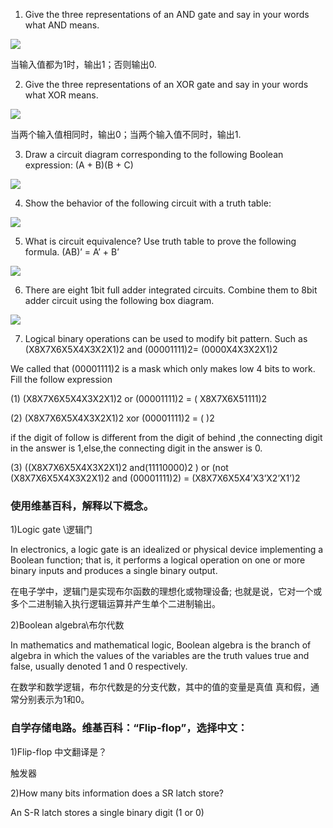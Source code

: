 1) Give the three representations of an AND gate and say in your words what AND means.


![](http://ww1.sinaimg.cn/large/007jCw9lgy1fwiksu4hl7j30p907o3zc.jpg)

当输入值都为1时，输出1；否则输出0.

2) Give the three representations of an XOR gate and say in your words what XOR means. 

![](http://ww1.sinaimg.cn/large/007jCw9lgy1fwikvsztdlj30nt071t9i.jpg)

当两个输入值相同时，输出0；当两个输入值不同时，输出1.

3) Draw a circuit diagram corresponding to the following Boolean expression: (A + B)(B + C)
 
 ![](http://ww1.sinaimg.cn/large/007jCw9lgy1fwil3t1b0qj329m0xdkd4.jpg)

4) Show the behavior of the following circuit with a truth table:

![](http://ww1.sinaimg.cn/large/007jCw9lgy1fwiliovy6uj328312iqsw.jpg)

5) What is circuit equivalence? Use truth table to prove the following formula. (AB)’ = A’ + B’

![](http://ww1.sinaimg.cn/large/007jCw9lgy1fwilq2gcf4j32c00pdtlf.jpg)

6) There are eight 1bit full adder integrated circuits. Combine them to 8bit adder circuit using the following box diagram.

![](http://ww1.sinaimg.cn/large/007jCw9lgy1fwim05otdyj32680m3tif.jpg)

7) Logical binary operations can be used to modify bit pattern. Such as (X8X7X6X5X4X3X2X1)2 and (00001111)2= (0000X4X3X2X1)2

 We called that (00001111)2 is a mask which only makes low 4 bits to work. Fill the follow expression
 
  (1)  (X8X7X6X5X4X3X2X1)2 or (00001111)2 = ( X8X7X6X51111)2 
  
  (2)  (X8X7X6X5X4X3X2X1)2 xor (00001111)2 = (           )2 

  if the digit of follow is different from the digit of behind ,the connecting digit in the answer is 1,else,the connecting digit in the answer is 0.

  (3)  ((X8X7X6X5X4X3X2X1)2 and(11110000)2 ) or  (not (X8X7X6X5X4X3X2X1)2 and (00001111)2)  =  (X8X7X6X5X4’X3’X2’X1’)2
 

 ### 使用维基百科，解释以下概念。
 
  1)Logic gate \逻辑门
  
  In electronics, a logic gate is an idealized or physical device implementing a Boolean function; that is, it performs a logical operation on one or more binary inputs and produces a single binary output. 

  在电子学中，逻辑门是实现布尔函数的理想化或物理设备; 也就是说，它对一个或多个二进制输入执行逻辑运算并产生单个二进制输出。

  2)Boolean algebra\布尔代数

In mathematics and mathematical logic, Boolean algebra is the branch of algebra in which the values of the variables are the truth values true and false, usually denoted 1 and 0 respectively.

在数学和数学逻辑，布尔代数是的分支代数，其中的值的变量是真值 真和假，通常分别表示为1和0。

### 自学存储电路。维基百科：“Flip-flop”，选择中文：

 1)Flip-flop 中文翻译是？

 触发器
 
 2)How many bits information does a SR latch store?

 An S-R latch stores a single binary digit (1 or 0)

